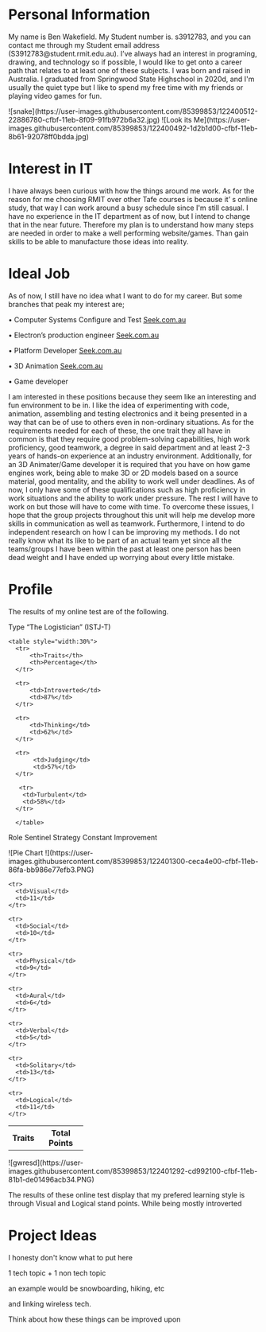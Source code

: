 <!doctype html>
<html>
<body>

<h1>Personal Information</h1>
<p>My name is Ben Wakefield. My Student number is. s3912783, and you can contact me through my Student email address (S3912783@student.rmit.edu.au).
I’ve always had an interest in programing, drawing, and technology so if possible, I would like to get onto a career path that relates to at least one of these subjects. I was born and raised in Australia. 
I graduated from Springwood State Highschool in 2020d, and I'm usually the quiet type but I like to spend my free time with my friends or playing video games for fun.</p>
   <p>![snake](https://user-images.githubusercontent.com/85399853/122400512-22886780-cfbf-11eb-8f09-91fb972b6a32.jpg)
      ![Look its Me](https://user-images.githubusercontent.com/85399853/122400492-1d2b1d00-cfbf-11eb-8b61-92078ff0bdda.jpg)</p>
<h1>Interest in IT</h1>
<p>I have always been curious with how the things around me work. As for the reason for me choosing RMIT over other Tafe courses is because it’ s online study, that way I can work around a busy schedule since I'm still casual. I have no experience in the IT department as of now, but I intend to change that in the near future. Therefore my plan is to understand how many steps are needed in order to make a well performing website/games. Than gain skills to be able to manufacture those ideas into reality.</p>

<h1>Ideal Job</h1>
<p>As of now, I still have no idea what I want to do for my career. But some branches that peak my interest are;</p>
<p>•	Computer Systems Configure and Test
<a href="https://www.seek.com.au/job/52531566?type=promoted#searchRequestToken=9f8832fd-c94f-4e02-9891-bf28722b0595">Seek.com.au</a></p>
<p>•	Electron’s production engineer 
<a href="https://www.seek.com.au/job/52500325?type=standard#searchRequestToken=82b12d87-2498-4ed0-97e1-b30600aee2d7">Seek.com.au</a></p>
<p>•	Platform Developer
<a href="https://www.seek.com.au/job/52356347?type=standout#searchRequestToken=1fc6d478-638b-448e-84dd-fc8979b774c5">Seek.com.au</a></p>
<p>•	3D Animation 
<a href="https://www.seek.com.au/job/52296654?type=standard#searchRequestToken=6e7b97f4-83d9-4d0f-9798-faf9b9f4827a">Seek.com.au</a></p>
<p>•	Game developer</p>
<p>I am interested in these positions because they seem like an interesting and fun environment to be in. I like the idea of experimenting with code, animation, assembling and testing electronics and it being presented in a way that can be of use to others even in non-ordinary situations.
As for the requirements needed for each of these, the one trait they all have in common is that they require good problem-solving capabilities, high work proficiency, good teamwork, a degree in said department and at least 2-3 years of hands-on experience at an industry environment. Additionally, for an 3D Animater/Game developer it is required that you have on how game engines work, being able to make 3D or 2D models based on a source material, good mentality, and the ability to work well under deadlines.
As of now, I only have some of these qualifications such as high proficiency in work situations and the ability to work under pressure. The rest I will have to work on but those will have to come with time. 
To overcome these issues, I hope that the group projects throughout this unit will help me develop more skills in communication as well as teamwork. Furthermore, I intend to do independent research on how I can be improving my methods.
I do not really know what its like to be part of an actual team yet since all the teams/groups I have been within the past at least one person has been dead weight and I have ended up worrying about every little mistake. 
</p>
<h1>Profile</h1>
<p>The results of my online test are of the following.</p>
<p> <p>Type	“The Logistician” (ISTJ-T)
      
    <table style="width:30%">
      <tr>
          <th>Traits</th>
          <th>Percentage</th>
      </tr>

      <tr>
          <td>Introverted</td>
          <td>87%</td>
      </tr>

      <tr>
          <td>Thinking</td>
          <td>62%</td>
      </tr>
         
      <tr>
           <td>Judging</td>
           <td>57%</td>
      </tr>
      
       <tr>
        <td>Turbulent</td>       
        <td>58%</td>
      </tr>
      
      </table>
Role	Sentinel
Strategy	Constant Improvement</p>
<p>![Pie Chart !](https://user-images.githubusercontent.com/85399853/122401300-ceca4e00-cfbf-11eb-86fa-bb986e77efb3.PNG)</p>
  
<p>
<table style="width:30%">
    <tr>
      <th>Traits</th>
      <th>Total Points</th>
    </tr>
    
    <tr>
      <td>Visual</td>
      <td>11</td>
    </tr>
    
    <tr>
      <td>Social</td>
      <td>10</td>
    </tr>
          
    <tr>
      <td>Physical</td>
      <td>9</td>
    </tr>
                
    <tr>
      <td>Aural</td>
      <td>6</td>
    </tr>
  
    <tr>
      <td>Verbal</td>
      <td>5</td>
    </tr>
  
    <tr>
      <td>Solitary</td>
      <td>13</td>
    </tr>
  
    <tr>
      <td>Logical</td>
      <td>11</td>
    </tr>
  </table></p>
<p>![gwresd](https://user-images.githubusercontent.com/85399853/122401292-cd992100-cfbf-11eb-81b1-de01496acb34.PNG)</p>

<p>The results of these online test display that my prefered learning style is through Visual and Logical stand points. While being mostly introverted</p>

<h1>Project Ideas</h1>
<p>I honesty don't know what to put here</p>
<p>1 tech topic + 1 non tech topic</p>
<p>an example would be snowboarding, hiking, etc</p>
<p>and linking wireless tech. </p>
<p>Think about how these things can be improved upon </p>


</body>
</html>
